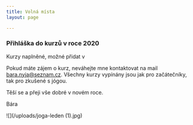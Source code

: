 ```yaml
---
title: Volná místa
layout: page

---
```

### **Přihláška do kurzů v roce 2020**

Kurzy naplněné, možné přidat v

Pokud máte zájem o kurz, neváhejte mne kontaktovat na mail bara.nyja@seznam.cz. Všechny kurzy vypínány jsou jak pro začátečníky, tak pro zkušené s jógou.

Těší se a přeji vše dobré v novém roce.

Bára

![](/uploads/joga-leden (1).jpg)